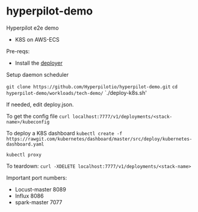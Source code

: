 # hyperpilot-demo
Hyperpilot e2e demo

* K8S on AWS-ECS

Pre-reqs:

- Install the [deployer](https://github.com/Hyperpilotio/deployer) 


Setup daemon scheduler

`git clone https://github.com/Hyperpilotio/hyperpilot-demo.git`
`cd hyperpilot-demo/workloads/tech-demo/`
`./deploy-k8s.sh'

If needed, edit deploy.json. 

To get the config file
`curl localhost:7777/v1/deployments/<stack-name>/kubeconfig`

To deploy a K8S dashboard 
`kubectl create -f https://rawgit.com/kubernetes/dashboard/master/src/deploy/kubernetes-dashboard.yaml`

`kubectl proxy`

To teardown: 
`curl -XDELETE localhost:7777/v1/deployments/<stack-name>`

Important port numbers:
* Locust-master 8089
* Influx 8086
* spark-master 7077


